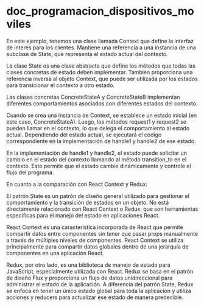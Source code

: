 # doc_programacion_dispositivos_moviles

En este ejemplo, tenemos una clase llamada Context que define la interfaz de interés para los clientes. Mantiene una referencia a una instancia de una subclase de State, que representa el estado actual del contexto.

La clase State es una clase abstracta que define los métodos que todas las clases concretas de estado deben implementar. También proporciona una referencia inversa al objeto Context, que puede ser utilizada por los estados para transicionar el contexto a otro estado.

Las clases concretas ConcreteStateA y ConcreteStateB implementan diferentes comportamientos asociados con diferentes estados del contexto.

Cuando se crea una instancia de Context, se establece un estado inicial (en este caso, ConcreteStateA). Luego, los métodos request1 y request2 se pueden llamar en el contexto, lo que delega el comportamiento al estado actual. Dependiendo del estado actual, se ejecutará el código correspondiente en la implementación de handle1 y handle2 de ese estado.

En la implementación de handle1 y handle2, el estado puede solicitar un cambio en el estado del contexto llamando al método transition_to en el contexto. Esto permite que el estado cambie dinámicamente y controle el flujo del programa.

En cuanto a la comparación con React Context y Redux:

El patrón State es un patrón de diseño general utilizado para gestionar el comportamiento y la transición de estados en un objeto. No está directamente relacionado con React Context o Redux, que son herramientas específicas para el manejo del estado en aplicaciones React.

React Context es una característica incorporada de React que permite compartir datos entre componentes sin tener que pasar props manualmente a través de múltiples niveles de componentes. React Context se utiliza principalmente para compartir datos globales dentro de una jerarquía de componentes en una aplicación React.

Redux, por otro lado, es una biblioteca de manejo de estado para JavaScript, especialmente utilizada con React. Redux se basa en el patrón de diseño Flux y proporciona un flujo de datos unidireccional para administrar el estado de la aplicación. A diferencia del patrón State, Redux se enfoca en tener un único estado global para toda la aplicación y utiliza acciones y reducers para actualizar ese estado de manera predecible.